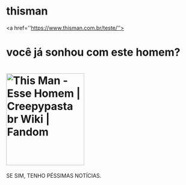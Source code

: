 # thisman
<!DOCTYPE html>
<a href=''https://www.thisman.com.br/teste/''> <a>
<html>
<head> 
<h1>você já sonhou com este homem?</h1>
</body>
</html>

<body>
          <h1>
 <img src=''<a data-ved="0CBQQjRxqFwoTCLiQxOvf2osDFQAAAAAdAAAAABAE" rel="noopener" target="_blank" href="https://www.google.com/url?sa=i&amp;url=https%3A%2F%2Fcreepypasta-br.fandom.com%2Fwiki%2FThis_Man_-_Esse_Homem&amp;psig=AOvVaw2jUqt2TilktmzO4Z4Lz57M&amp;ust=1740432872714000&amp;source=images&amp;cd=vfe&amp;opi=89978449&amp;ved=0CBQQjRxqFwoTCLiQxOvf2osDFQAAAAAdAAAAABAE" jsaction="focus:trigger.HTIQtd;mousedown:trigger.HTIQtd;touchstart:trigger.HTIQtd;;" class="YsLeY" role="link" tabindex="0" aria-label="Visitar Creepypasta br Wiki - Fandom" rlhc="1"><img src="https://static.wikia.nocookie.net/creepypasta-br/images/4/4f/1011972_727430507269792_701251570_n-1-.jpg/revision/latest?cb=20140104231033" jsaction="" class="sFlh5c FyHeAf iPVvYb" style="max-width: 207px; height: 243px; margin: 0px; width: 207px;" alt="This Man - Esse Homem | Creepypasta br Wiki | Fandom" jsname="kn3ccd" data-ilt="1740346476084" aria-hidden="false"><img src="https://encrypted-tbn0.gstatic.com/images?q=tbn:ANd9GcTs4k8dIfutrnP5gnLgxl7eMp2umbhfn8oU7w&amp;s" class="sFlh5c FyHeAf" alt="This Man - Esse Homem | Creepypasta br Wiki | Fandom" jsname="JuXqh" style="max-width: 207px; position: absolute; visibility: hidden;" data-ilt="1740346475386"><span class="UWuvyf">
</html>
</h2> SE SIM, TENHO PÉSSIMAS NOTÍCIAS.
</body>
</html>
